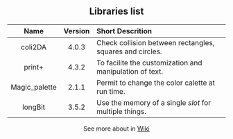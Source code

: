 <div align="center">
	<h2><b>Libraries list</b></h2>
</div>

| Name          | Version | Short Descrition |
| :-:           | :-:     | :-- |
| coli2DA       | 4.0.3   | Check collision between rectangles, squares and circles. |
| print+        | 4.3.2   | To facilite the customization and manipulation of text.  |
| Magic_palette | 2.1.1   | Permit to change the color calette at run time.          |
| longBit       | 3.5.2   | Use the memory of a single *slot* for multiple things.   |

<div align="center">
	<p>
		See more about in 
		<a href="https://github.com/duckafire/TinyLibrary/wiki">Wiki</a>
	</p>
</div>
